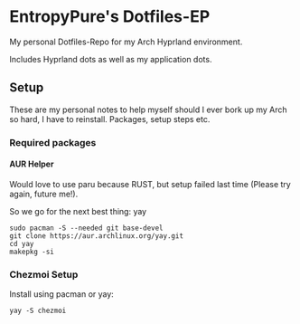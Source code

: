 # EntropyPure's Dotfiles-EP

My personal Dotfiles-Repo for my Arch Hyprland environment.

Includes Hyprland dots as well as my application dots.

## Setup

These are my personal notes to help myself should I ever bork up my Arch so hard, I have to reinstall. Packages, setup steps etc.

### Required packages

#### AUR Helper

Would love to use paru because RUST, but setup failed last time (Please try again, future me!).

So we go for the next best thing: yay

```
sudo pacman -S --needed git base-devel
git clone https://aur.archlinux.org/yay.git
cd yay
makepkg -si
```

### Chezmoi Setup

Install using pacman or yay:

```
yay -S chezmoi
```

